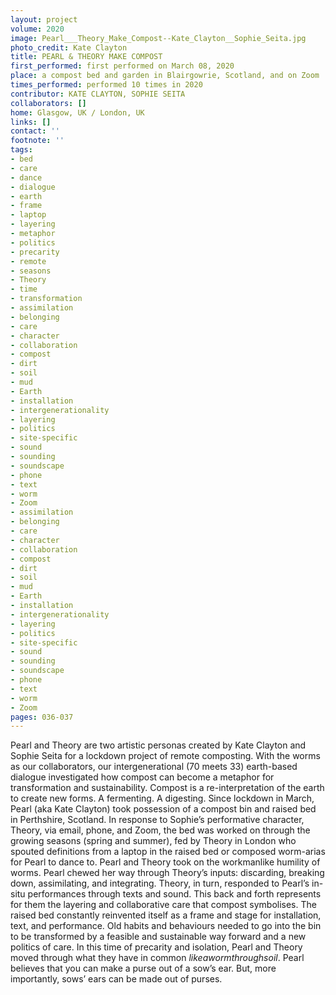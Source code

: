 ```yaml
---
layout: project
volume: 2020
image: Pearl___Theory_Make_Compost--Kate_Clayton__Sophie_Seita.jpg
photo_credit: Kate Clayton
title: PEARL & THEORY MAKE COMPOST
first_performed: first performed on March 08, 2020
place: a compost bed and garden in Blairgowrie, Scotland, and on Zoom
times_performed: performed 10 times in 2020
contributor: KATE CLAYTON, SOPHIE SEITA
collaborators: []
home: Glasgow, UK / London, UK
links: []
contact: ''
footnote: ''
tags:
- bed
- care
- dance
- dialogue
- earth
- frame
- laptop
- layering
- metaphor
- politics
- precarity
- remote
- seasons
- Theory
- time
- transformation
- assimilation
- belonging
- care
- character
- collaboration
- compost
- dirt
- soil
- mud
- Earth
- installation
- intergenerationality
- layering
- politics
- site-specific
- sound
- sounding
- soundscape
- phone
- text
- worm
- Zoom
- assimilation
- belonging
- care
- character
- collaboration
- compost
- dirt
- soil
- mud
- Earth
- installation
- intergenerationality
- layering
- politics
- site-specific
- sound
- sounding
- soundscape
- phone
- text
- worm
- Zoom
pages: 036-037
---
```


Pearl and Theory are two artistic personas created by Kate Clayton and Sophie Seita for a lockdown project of remote composting. With the worms as our collaborators, our intergenerational (70 meets 33) earth-based dialogue investigated how compost can become a metaphor for transformation and sustainability. Compost is a re-interpretation of the earth to create new forms. A fermenting. A digesting. Since lockdown in March, Pearl (aka Kate Clayton) took possession of a compost bin and raised bed in Perthshire, Scotland. In response to Sophie’s performative character, Theory, via email, phone, and Zoom, the bed was worked on through the growing seasons (spring and summer), fed by Theory in London who spouted definitions from a laptop in the raised bed or composed worm-arias for Pearl to dance to. Pearl and Theory took on the workmanlike humility of worms. Pearl chewed her way through Theory’s inputs: discarding, breaking down, assimilating, and integrating. Theory, in turn, responded to Pearl’s in-situ performances through texts and sound. This back and forth represents for them the layering and collaborative care that compost symbolises. The raised bed constantly reinvented itself as a frame and stage for installation, text, and performance. Old habits and behaviours needed to go into the bin to be transformed by a feasible and sustainable way forward and a new politics of care. In this time of precarity and isolation, Pearl and Theory moved through what they have in common *likeawormthroughsoil*. Pearl believes that you can make a purse out of a sow’s ear. But, more importantly, sows’ ears can be made out of purses.